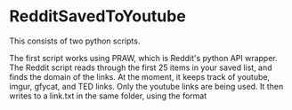 # RedditSavedToYoutube

This consists of two python scripts.

The first script works using PRAW, which is Reddit's python API wrapper.
The Reddit script reads through the first 25 items in your saved list, and finds the domain of the links. At the moment, it keeps track of youtube, imgur, gfycat, and TED links. Only the youtube links are being used. It then writes to a link.txt in the same folder, using the format <title>~|<link>.
The youtube file then reads the links.txt, and will add those links to a playlist.

Requires Python >2.5, Python 3, PRAW (pip install praw), gdata-python-client(https://github.com/google/gdata-python-client), TSLite(http://trevp.net/tlslite/).
Reddit script is run using Python3 and PRAw, youtube script is run using Python>2.5, gdata-client, and TSLite.

